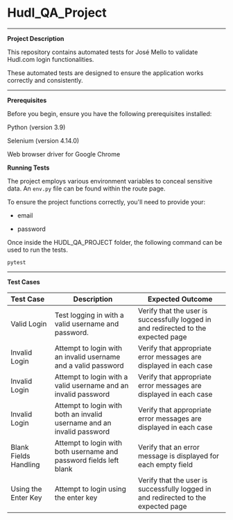 # Hudl_QA_Project

----
 
**Project Description**

This repository contains automated tests for José Mello to validate Hudl.com login functionalities.

These automated tests are designed to ensure the application works correctly and consistently.

----------

**Prerequisites**

Before you begin, ensure you have the following prerequisites installed:

Python (version 3.9)

Selenium (version 4.14.0)

Web browser driver for Google Chrome

**Running Tests**

The project employs various environment variables to conceal sensitive data. An `env.py` file can be found within the route page. 

To ensure the project functions correctly, you'll need to provide your:

- email

- password

Once inside the HUDL_QA_PROJECT folder, the following command can be used to run the tests.

`pytest`

-------


**Test Cases**



| Test Case             | Description                                                            | Expected Outcome |
|:----------------------|------------------------------------------------------------------------|------------------|
| Valid Login           | Test logging in with a valid username and password.                    |       Verify that the user is successfully logged in and redirected to the expected page           |
| Invalid Login         | Attempt to login with an invalid username and a valid password         |       Verify that appropriate error messages are displayed in each case           |
| Invalid Login         | Attempt to login with a valid username and an invalid password         |          Verify that appropriate error messages are displayed in each case        |
| Invalid Login         | Attempt to login with both an invalid username and an invalid password |    Verify that appropriate error messages are displayed in each case              |
| Blank Fields Handling | Attempt to login with both username and password fields left blank     |       Verify that an error message is displayed for each empty field                                                                            |
| Using the Enter Key   | Attempt to login using the enter key                                   |         Verify that the user is successfully logged in and redirected to the expected page                                                                                                                                        |
